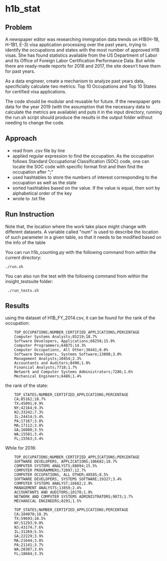 # h1b_stat
## Problem
A newspaper editor was researching immigration data trends on H1B(H-1B, H-1B1, E-3) visa application processing over the past years, trying to identify the occupations and states with the most number of approved H1B visas. She has found statistics available from the US Department of Labor and its Office of Foreign Labor Certification Performance Data. But while there are ready-made reports for 2018 and 2017, the site doesn’t have them for past years.

As a data engineer, create a mechanism to analyze past years data, specificially calculate two metrics: Top 10 Occupations and Top 10 States for certified visa applications.

The code should be modular and reusable for future. If the newspaper gets data for the year 2019 (with the assumption that the necessary data to calculate the metrics are available) and puts it in the input directory, running the run.sh script should produce the results in the output folder without needing to change the code.

## Approach
* read from .csv file by line
* applied regular expression to find the occupation. As the occupation follows Standard Occupational Classification (SOC) code, one can locate the SOC code with specific format first and then find the occupation after ";"
* used hashtables to store the numbers of interest corresponding to the occupation as well as the state
* sorted hashtables based on the value. If the value is equal, then sort by alphabetical order of the key
* wrote to .txt file

## Run Instruction
Note that, the location where the work take place might change with different datasets. A variable called "num" is used to describe the location of such parameter in a given table, so that it needs to be modified based on the info of the table 

You can run h1b_counting.py with the following command from within the current directory:

    ./run.sh 


You can also run the test with the following command from within the insight_testsuite folder:

     ./run_tests.sh 


## Results
using the dataset of H1B_FY_2014.csv, it can be found for the rank of the occupation:

        TOP_OCCUPATIONS;NUMBER_CERTIFIED_APPLICATIONS;PERCENTAGE
        Computer Systems Analysts;85219;18.7%
        Software Developers, Applications;68258;15.0%
        Computer Programmers;64875;14.3%
        Computer Occupations, All Other;36441;8.0%
        Software Developers, Systems Software;13808;3.0%
        Management Analysts;10454;2.3%
        Accountants and Auditors;8490;1.9%
        Financial Analysts;7718;1.7%
        Network and Computer Systems Administrators;7286;1.6%
        Mechanical Engineers;6486;1.4%


the rank of the state:

        TOP_STATES;NUMBER_CERTIFIED_APPLICATIONS;PERCENTAGE
        CA;85162;18.7%
        TX;45091;9.9%
        NY;42164;9.3%
        NJ;33242;7.3%
        IL;24414;5.4%
        PA;17167;3.8%
        MA;17112;3.8%
        GA;16080;3.5%
        WA;15581;3.4%
        FL;15563;3.4%
        
 While for 2016: 
 
        TOP_OCCUPATIONS;NUMBER_CERTIFIED_APPLICATIONS;PERCENTAGE
        SOFTWARE DEVELOPERS, APPLICATIONS;106682;18.7%
        COMPUTER SYSTEMS ANALYSTS;88094;15.5%
        COMPUTER PROGRAMMERS;72097;12.7%
        COMPUTER OCCUPATIONS, ALL OTHER;48585;8.5%
        SOFTWARE DEVELOPERS, SYSTEMS SOFTWARE;19327;3.4%
        COMPUTER SYSTEMS ANALYST;16682;2.9%
        MANAGEMENT ANALYSTS;13850;2.4%
        ACCOUNTANTS AND AUDITORS;10170;1.8%
        NETWORK AND COMPUTER SYSTEMS ADMINISTRATORS;9873;1.7%
        MECHANICAL ENGINEERS;8291;1.5%
        
        TOP_STATES;NUMBER_CERTIFIED_APPLICATIONS;PERCENTAGE
        CA;104070;18.3%
        TX;59693;10.5%
        NY;51293;9.0%
        NJ;43174;7.6%
        IL;31269;5.5%
        GA;22229;3.9%
        MA;21644;3.8%
        PA;21141;3.7%
        WA;20387;3.6%
        FL;18684;3.3%




